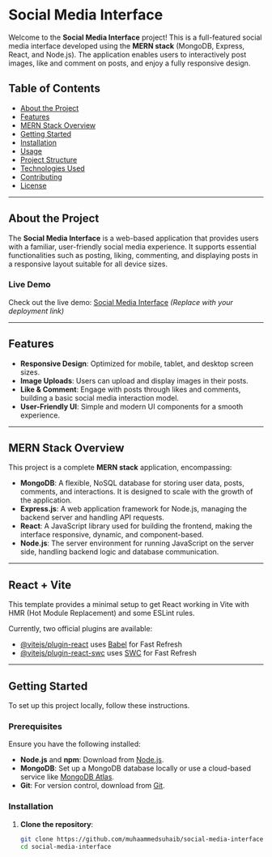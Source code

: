 # Social Media Interface

Welcome to the **Social Media Interface** project! This is a full-featured social media interface developed using the **MERN stack** (MongoDB, Express, React, and Node.js). The application enables users to interactively post images, like and comment on posts, and enjoy a fully responsive design.

## Table of Contents
- [About the Project](#about-the-project)
- [Features](#features)
- [MERN Stack Overview](#mern-stack-overview)
- [Getting Started](#getting-started)
- [Installation](#installation)
- [Usage](#usage)
- [Project Structure](#project-structure)
- [Technologies Used](#technologies-used)
- [Contributing](#contributing)
- [License](#license)

---

## About the Project

The **Social Media Interface** is a web-based application that provides users with a familiar, user-friendly social media experience. It supports essential functionalities such as posting, liking, commenting, and displaying posts in a responsive layout suitable for all device sizes.

### Live Demo
Check out the live demo: [Social Media Interface](https://your-deployment-link.com) *(Replace with your deployment link)*

---

## Features
- **Responsive Design**: Optimized for mobile, tablet, and desktop screen sizes.
- **Image Uploads**: Users can upload and display images in their posts.
- **Like & Comment**: Engage with posts through likes and comments, building a basic social media interaction model.
- **User-Friendly UI**: Simple and modern UI components for a smooth experience.

---

## MERN Stack Overview

This project is a complete **MERN stack** application, encompassing:
- **MongoDB**: A flexible, NoSQL database for storing user data, posts, comments, and interactions. It is designed to scale with the growth of the application.
- **Express.js**: A web application framework for Node.js, managing the backend server and handling API requests.
- **React**: A JavaScript library used for building the frontend, making the interface responsive, dynamic, and component-based.
- **Node.js**: The server environment for running JavaScript on the server side, handling backend logic and database communication.

---

## React + Vite

This template provides a minimal setup to get React working in Vite with HMR (Hot Module Replacement) and some ESLint rules.

Currently, two official plugins are available:

- [@vitejs/plugin-react](https://github.com/vitejs/vite-plugin-react/blob/main/packages/plugin-react/README.md) uses [Babel](https://babeljs.io/) for Fast Refresh
- [@vitejs/plugin-react-swc](https://github.com/vitejs/vite-plugin-react-swc) uses [SWC](https://swc.rs/) for Fast Refresh

---

## Getting Started

To set up this project locally, follow these instructions.

### Prerequisites
Ensure you have the following installed:
- **Node.js** and **npm**: Download from [Node.js](https://nodejs.org/).
- **MongoDB**: Set up a MongoDB database locally or use a cloud-based service like [MongoDB Atlas](https://www.mongodb.com/cloud/atlas).
- **Git**: For version control, download from [Git](https://git-scm.com/).

### Installation
1. **Clone the repository**:
   ```bash
   git clone https://github.com/muhaammedsuhaib/social-media-interface.git
   cd social-media-interface
